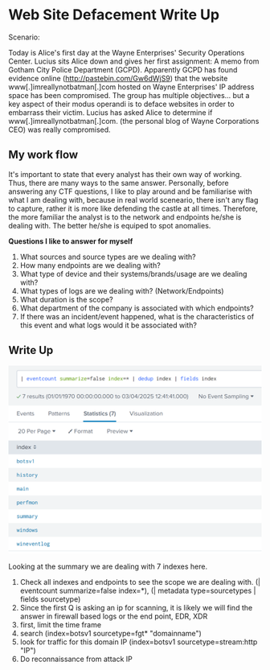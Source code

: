 # Web Site Defacement Write Up

Scenario: 

Today is Alice's first day at the Wayne Enterprises' Security Operations Center. Lucius sits Alice down and gives her first assignment: 
A memo from Gotham City Police Department (GCPD). Apparently GCPD has found evidence online (http://pastebin.com/Gw6dWjS9) that the website
www[.]imreallynotbatman[.]com hosted on Wayne Enterprises' IP address space has been compromised. The group has multiple objectives... 
but a key aspect of their modus operandi is to deface websites in order to embarrass their victim. Lucius has asked Alice to determine if www[.]imreallynotbatman[.]com. 
(the personal blog of Wayne Corporations CEO) was really compromised.

## My work flow

It's important to state that every analyst has their own way of working. Thus, there are many ways to the same answer. 
Personally, before answering any CTF questions, I like to play around and be familiarise with what I am dealing with, because
in real world sceneario, there isn't any flag to capture, rather it is more like defending the castle at all times. Therefore,
the more familiar the analyst is to the network and endpoints he/she is dealing with. The better he/she is equiped to spot 
anomalies. 

**Questions I like to answer for myself**
1. What sources and source types are we dealing with?
2. How many endpoints are we dealing with?
3. What type of device and their systems/brands/usage are we dealing with?
4. What types of logs are we dealing with? (Network/Endpoints)
5. What duration is the scope?
6. What department of the company is associated with which endpoints?
7. If there was an incident/event happened, what is the characteristics of this event and what logs would it be associated with?


## Write Up

![overview](images/01_IndexSummary.png)

Looking at the summary we are dealing with 7 indexes here. 

1. Check all indexes and endpoints to see the scope we are dealing with. (| eventcount summarize=false index=*), (| metadata type=sourcetypes | fields sourcetype)
2. Since the first Q is asking an ip for scanning, it is likely we will find the answer in firewall based logs or the end point, EDR, XDR
3. first, limit the time frame
4. search (index=botsv1 sourcetype=fgt* "domainname")
5. look for traffic for this domain IP (index=botsv1 sourcetype=stream:http "IP")
6. Do reconnaissance from attack IP
